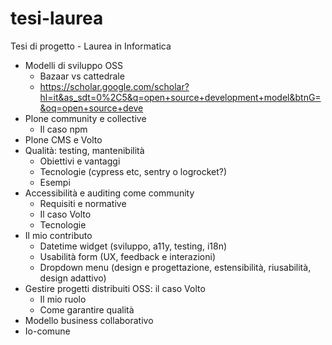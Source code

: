 # tesi-laurea
Tesi di progetto - Laurea in Informatica

* Modelli di sviluppo OSS
    * Bazaar vs cattedrale
    * https://scholar.google.com/scholar?hl=it&as_sdt=0%2C5&q=open+source+development+model&btnG=&oq=open+source+deve
* Plone community e collective
    * Il caso npm
* Plone CMS e Volto
* Qualità: testing, mantenibilità
    * Obiettivi e vantaggi
    * Tecnologie (cypress etc, sentry o logrocket?)
    * Esempi
* Accessibilità e auditing come community
    * Requisiti e normative
    * Il caso Volto
    * Tecnologie
* Il mio contributo
    * Datetime widget (sviluppo, a11y, testing, i18n)
    * Usabilità form (UX, feedback e interazioni)
    * Dropdown menu (design e progettazione, estensibilità, riusabilità, design adattivo)
* Gestire progetti distribuiti OSS: il caso Volto
    * Il mio ruolo
    * Come garantire qualità
* Modello business collaborativo
* Io-comune
